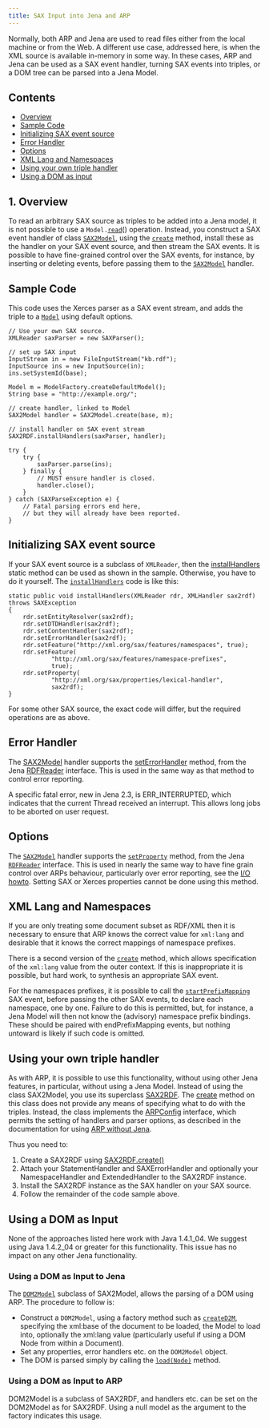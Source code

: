 ```yaml
---
title: SAX Input into Jena and ARP
---
```


Normally, both ARP and Jena are used to read files either from the
local machine or from the Web. A different use case, addressed
here, is when the XML source is available in-memory in some way. In
these cases, ARP and Jena can be used as a SAX event handler,
turning SAX events into triples, or a DOM tree can be parsed into a
Jena Model.

## Contents

-   [Overview](#overview)
-   [Sample Code](#sample-code)
-   [Initializing SAX event source](#initializing-sax-event-source)
-   [Error Handler](#error-handler)
-   [Options](#options)
-   [XML Lang and Namespaces](#xml-lang-and-namespaces)
-   [Using your own triple handler](#using-your-own-triple-handler)
-   [Using a DOM as input](#using-a-dom-as-input)

## 1. Overview

To read an arbitrary SAX source as triples to be added into a Jena
model, it is not possible to use a
`Model.`[`read`](/documentation/javadoc/jena/org/apache/jena/rdf/model/Model.html#read(java.io.InputStream,%20java.lang.String))()
operation. Instead, you construct a SAX event handler of class
[`SAX2Model`](/documentation/javadoc/jena/org/apache/jena/rdf/arp/SAX2Model.html),
using the
[`create`](/documentation/javadoc/jena/org/apache/jena/rdf/arp/SAX2Model.html#create(java.lang.String,%20org.apache.jena.rdf.model.Model))
method, install these as the handler on your SAX event source, and
then stream the SAX events. It is possible to have fine-grained
control over the SAX events, for instance, by inserting or deleting
events, before passing them to the
[`SAX2Model`](/documentation/javadoc/jena/org/apache/jena/rdf/arp/SAX2Model.html)
handler.

## Sample Code

This code uses the Xerces parser as a SAX event stream, and adds
the triple to a
[`Model`](/documentation/javadoc/jena/org/apache/jena/rdf/model/Model.html) using
default options.

    // Use your own SAX source.
    XMLReader saxParser = new SAXParser();

    // set up SAX input
    InputStream in = new FileInputStream("kb.rdf");
    InputSource ins = new InputSource(in);
    ins.setSystemId(base);

    Model m = ModelFactory.createDefaultModel();
    String base = "http://example.org/";

    // create handler, linked to Model
    SAX2Model handler = SAX2Model.create(base, m);

    // install handler on SAX event stream
    SAX2RDF.installHandlers(saxParser, handler);

    try {
        try {
            saxParser.parse(ins);
        } finally {
            // MUST ensure handler is closed.
            handler.close();
        }
    } catch (SAXParseException e) {
        // Fatal parsing errors end here,
        // but they will already have been reported.
    }

## Initializing SAX event source

If your SAX event source is a subclass of `XMLReader`, then the
[installHandlers](/documentation/javadoc/jena/org/apache/jena/rdf/arp/SAX2RDF.html#installHandlers(org.xml.sax.XMLReader,%20org.apache.jena.rdf.arp.XMLHandler))
static method can be used as shown in the sample. Otherwise, you
have to do it yourself. The
[`installHandlers`](/documentation/javadoc/jena/org/apache/jena/rdf/arp/SAX2RDF.html#installHandlers(org.xml.sax.XMLReader,%20org.apache.jena.rdf.arp.XMLHandler))
code is like this:

    static public void installHandlers(XMLReader rdr, XMLHandler sax2rdf)
    throws SAXException
    {
        rdr.setEntityResolver(sax2rdf);
        rdr.setDTDHandler(sax2rdf);
        rdr.setContentHandler(sax2rdf);
        rdr.setErrorHandler(sax2rdf);
        rdr.setFeature("http://xml.org/sax/features/namespaces", true);
        rdr.setFeature(
                "http://xml.org/sax/features/namespace-prefixes",
                true);
        rdr.setProperty(
                "http://xml.org/sax/properties/lexical-handler",
                sax2rdf);
    }

For some other SAX source, the exact code will differ, but the
required operations are as above.

## Error Handler

The [SAX2Model](/documentation/javadoc/jena/org/apache/jena/rdf/arp/SAX2Model.html)
handler supports the
[setErrorHandler](/documentation/javadoc/jena/org/apache/jena/rdf/model/RDFReader.html#setErrorHandler(org.apache.jena.rdf.model.RDFErrorHandler))
method, from the Jena
[RDFReader](/documentation/javadoc/jena/org/apache/jena/rdf/model/RDFReader.html)
interface. This is used in the same way as that method to control
error reporting.

A specific fatal error, new in Jena 2.3, is ERR\_INTERRUPTED, which
indicates that the current Thread received an interrupt. This
allows long jobs to be aborted on user request.

## Options

The [`SAX2Model`](/documentation/javadoc/jena/org/apache/jena/rdf/arp/SAX2Model.html)
handler supports the
[`setProperty`](/documentation/javadoc/jena/org/apache/jena/rdf/model/RDFReader.html#setProperty(java.lang.String,%20java.lang.Object))
method, from the Jena
[`RDFReader`](/documentation/javadoc/jena/org/apache/jena/rdf/model/RDFReader.html)
interface. This is used in nearly the same way to have fine grain
control over ARPs behaviour, particularly over error reporting, see
the [I/O howto](iohowto.html#arp_properties). Setting SAX or
Xerces properties cannot be done using this method.

## XML Lang and Namespaces

If you are only treating some document subset as RDF/XML then it is
necessary to ensure that ARP knows the correct value for `xml:lang`
and desirable that it knows the correct mappings of namespace
prefixes.

There is a second version of the
[`create`](/documentation/javadoc/jena/org/apache/jena/rdf/arp/SAX2Model.html#create(java.lang.String,%20org.apache.jena.rdf.model.Model,%20java.lang.String))
method, which allows specification of the `xml:lang` value from the
outer context. If this is inappropriate it is possible, but hard
work, to synthesis an appropriate SAX event.

For the namespaces prefixes, it is possible to call the
[`startPrefixMapping`](/documentation/javadoc/jena/org/apache/jena/rdf/arp/SAX2RDF.html#startPrefixMapping(java.lang.String,%20java.lang.String))
SAX event, before passing the other SAX events, to declare each
namespace, one by one. Failure to do this is permitted, but, for
instance, a Jena Model will then not know the (advisory) namespace
prefix bindings. These should be paired with endPrefixMapping
events, but nothing untoward is likely if such code is omitted.

## Using your own triple handler

As with ARP, it is possible to use this functionality, without
using other Jena features, in particular, without using a Jena
Model. Instead of using the class SAX2Model, you use its superclass
[SAX2RDF](/documentation/javadoc/jena/org/apache/jena/rdf/arp/SAX2RDF.html). The
[create](/documentation/javadoc/jena/org/apache/jena/rdf/arp/SAX2RDF.html#create(java.lang.String))
method on this class does not provide any means of specifying what
to do with the triples. Instead, the class implements the
[ARPConfig](/documentation/javadoc/jena/org/apache/jena/rdf/arp/SAX2RDF.html)
interface, which permits the setting of handlers and parser
options, as described in the documentation for using
[ARP without Jena](standalone.html).

Thus you need to:

1.  Create a SAX2RDF using
    [SAX2RDF.create()](/documentation/javadoc/jena/org/apache/jena/rdf/arp/SAX2RDF.html#create(java.lang.String))
2.  Attach your StatementHandler and SAXErrorHandler and optionally
    your NamespaceHandler and ExtendedHandler to the SAX2RDF instance.
3.  Install the SAX2RDF instance as the SAX handler on your SAX
    source.
4.  Follow the remainder of the code sample above.

## Using a DOM as Input

None of the approaches listed here work with Java 1.4.1\_04. We
suggest using Java 1.4.2\_04 or greater for this functionality.
This issue has no impact on any other Jena functionality.

### Using a DOM as Input to Jena

The [`DOM2Model`](/documentation/javadoc/jena/org/apache/jena/rdf/arp/DOM2Model.html)
subclass of SAX2Model, allows the parsing of a DOM using ARP. The
procedure to follow is:

-   Construct a `DOM2Model`, using a factory method such as
    [`createD2M`](/documentation/javadoc/jena/org/apache/jena/rdf/arp/DOM2Model.html#createD2M(java.lang.String,%20org.apache.jena.rdf.model.Model)),
    specifying the xml:base of the document to be loaded, the Model to
    load into, optionally the xml:lang value (particularly useful if
    using a DOM Node from within a Document).
-   Set any properties, error handlers etc. on the `DOM2Model`
    object.
-   The DOM is parsed simply by calling the
    [`load(Node)`](/documentation/javadoc/jena/org/apache/jena/rdf/arp/DOM2Model.html#load(org.w3c.dom.Node))
    method.

### Using a DOM as Input to ARP

DOM2Model is a subclass of SAX2RDF, and handlers etc. can be set on
the DOM2Model as for SAX2RDF. Using a null model as the argument to
the factory indicates this usage.
